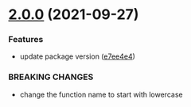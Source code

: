 # [2.0.0](https://github.com/fatesigner/vue-lib/compare/v1.0.2...v2.0.0) (2021-09-27)


### Features

* update package version ([e7ee4e4](https://github.com/fatesigner/vue-lib/commit/e7ee4e425794687d3fc93dc54f7b970bdecd038c))


### BREAKING CHANGES

* change the function name to start with lowercase
